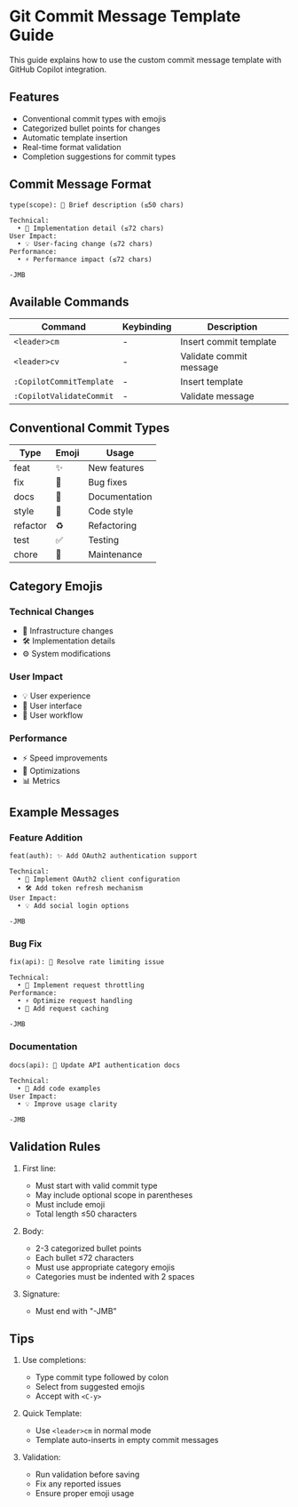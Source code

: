 # Git Commit Message Template Guide

This guide explains how to use the custom commit message template with GitHub Copilot integration.

## Features

- Conventional commit types with emojis
- Categorized bullet points for changes
- Automatic template insertion
- Real-time format validation
- Completion suggestions for commit types

## Commit Message Format

```
type(scope): 🎯 Brief description (≤50 chars)

Technical:
  • 🔧 Implementation detail (≤72 chars)
User Impact:
  • 💡 User-facing change (≤72 chars)
Performance:
  • ⚡ Performance impact (≤72 chars)

-JMB
```

## Available Commands

| Command | Keybinding | Description |
|---------|------------|-------------|
| `<leader>cm` | - | Insert commit template |
| `<leader>cv` | - | Validate commit message |
| `:CopilotCommitTemplate` | - | Insert template |
| `:CopilotValidateCommit` | - | Validate message |

## Conventional Commit Types

| Type | Emoji | Usage |
|------|-------|-------|
| feat | ✨ | New features |
| fix | 🐛 | Bug fixes |
| docs | 📝 | Documentation |
| style | 💄 | Code style |
| refactor | ♻️ | Refactoring |
| test | ✅ | Testing |
| chore | 🔧 | Maintenance |

## Category Emojis

### Technical Changes
- 🔧 Infrastructure changes
- 🛠️ Implementation details
- ⚙️ System modifications

### User Impact
- 💡 User experience
- 👥 User interface
- 🎯 User workflow

### Performance
- ⚡ Speed improvements
- 🚀 Optimizations
- 📊 Metrics

## Example Messages

### Feature Addition
```
feat(auth): ✨ Add OAuth2 authentication support

Technical:
  • 🔧 Implement OAuth2 client configuration
  • 🛠️ Add token refresh mechanism
User Impact:
  • 💡 Add social login options

-JMB
```

### Bug Fix
```
fix(api): 🐛 Resolve rate limiting issue

Technical:
  • 🔧 Implement request throttling
Performance:
  • ⚡ Optimize request handling
  • 🚀 Add request caching

-JMB
```

### Documentation
```
docs(api): 📝 Update API authentication docs

Technical:
  • 🔧 Add code examples
User Impact:
  • 💡 Improve usage clarity

-JMB
```

## Validation Rules

1. First line:
   - Must start with valid commit type
   - May include optional scope in parentheses
   - Must include emoji
   - Total length ≤50 characters

2. Body:
   - 2-3 categorized bullet points
   - Each bullet ≤72 characters
   - Must use appropriate category emojis
   - Categories must be indented with 2 spaces

3. Signature:
   - Must end with "-JMB"

## Tips

1. Use completions:
   - Type commit type followed by colon
   - Select from suggested emojis
   - Accept with `<C-y>`

2. Quick Template:
   - Use `<leader>cm` in normal mode
   - Template auto-inserts in empty commit messages

3. Validation:
   - Run validation before saving
   - Fix any reported issues
   - Ensure proper emoji usage